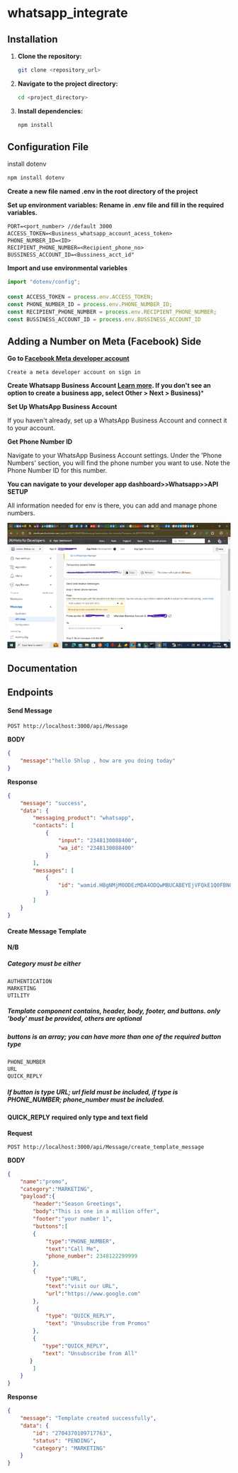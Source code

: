 # whatsapp_integrate

## Installation

1. **Clone the repository:**  
   ```bash
   git clone <repository_url>
2. **Navigate to the project directory:**  
   ```bash
   cd <project_directory>

2. **Install dependencies:**  
   ```bash
   npm install 
   ```

## Configuration File

install dotenv
```bash
npm install dotenv
```

**Create a new file named .env in the root directory of the project**

**Set up environment variables: Rename  in .env file and fill in the required variables.**
```plaintext
PORT=<port_number> //default 3000
ACCESS_TOKEN=<Business_whatsapp_account_acess_token>
PHONE_NUMBER_ID=<ID>
RECIPIENT_PHONE_NUMBER=<Recipient_phone_no>
BUSSINESS_ACCOUNT_ID=<Bussiness_acct_id"
```

**Import and use environmental variebles**
```js
import "dotenv/config";

const ACCESS_TOKEN = process.env.ACCESS_TOKEN;
const PHONE_NUMBER_ID = process.env.PHONE_NUMBER_ID;
const RECIPIENT_PHONE_NUMBER = process.env.RECIPIENT_PHONE_NUMBER;
const BUSSINESS_ACCOUNT_ID = process.env.BUSSINESS_ACCOUNT_ID
```

## Adding a Number on Meta (Facebook) Side

**Go to [Facebook Meta developer account](https://developers.facebook.com/)**
```text
Create a meta developer account on sign in
```
**Create Whatsapp Business Account [Learn more](https://developers.facebook.com/docs/development/create-an-app/). If you don't see an option to create a business app, select Other > Next > Business)***

**Set Up WhatsApp Business Account**

If you haven't already, set up a WhatsApp Business Account and connect it to your account.

**Get Phone Number ID**

Navigate to your WhatsApp Business Account settings.
Under the 'Phone Numbers' section, you will find the phone number you want to use. Note the Phone Number ID for this number.

**You can navigate to your developer app dashboard>>Whatsapp>>API SETUP**

All information needed for env is there, you can add and manage phone numbers.

![alt text](<src/assets/Whatsap busines.jpg>)


## Documentation

## Endpoints

#### Send Message
```plaintext
POST http://localhost:3000/api/Message
```
**BODY**
```json
{
    "message":"hello Shlup , how are you doing today"
}
```
**Response**
```json
{
    "message": "success",
    "data": {
        "messaging_product": "whatsapp",
        "contacts": [
            {
                "input": "2348130088400",
                "wa_id": "2348130088400"
            }
        ],
        "messages": [
            {
                "id": "wamid.HBgNMjM0ODEzMDA4ODQwMBUCABEYEjVFQkE1Q0FBN0I3NjQ1OTMxNQA="
            }
        ]
    }
}
```

#### Create Message Template
**N/B**
##### Category must be either
```plaintext
AUTHENTICATION
MARKETING
UTILITY 
```
##### Template component contains, header, body, footer, and buttons.  only 'body' must be provided, others are optional
##### buttons is an array; you can have more than one of the  required button type
```plaintext
PHONE_NUMBER
URL 
QUICK_REPLY
```
##### If button is type URL; url field must be included, if type is PHONE_NUMBER; phone_number must be included.
#### QUICK_REPLY required only type and text field


**Request**
```plaintext
POST http://localhost:3000/api/Message/create_template_message
```
**BODY**
```json
{
    "name":"promo",
    "category":"MARKETING",
    "payload":{
        "header":"Season Greetings",
        "body":"This is one in a million offer",
        "footer":"your number 1",
        "buttons":[
        {
            "type":"PHONE_NUMBER",
            "text":"Call Me",
            "phone_number": 2348122299999
        },
        {
            "type":"URL",
            "text":"visit our URL",
            "url":"https://www.google.com"
        },
         {
            "type": "QUICK_REPLY",
            "text": "Unsubscribe from Promos"
        },
        {
           "type":"QUICK_REPLY",
           "text": "Unsubscribe from All"
       }
        ]
    }
}
```
**Response**
```json
{
    "message": "Template created successfully",
    "data": {
        "id": "2704370109717763",
        "status": "PENDING",
        "category": "MARKETING"
    }
}
```


